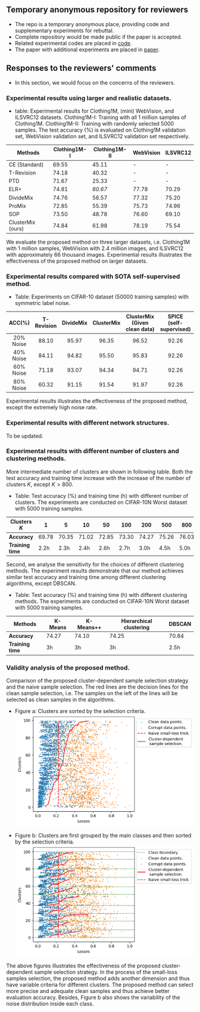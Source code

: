 ## Temporary anonymous repository for reviewers

- The repo is a temporary anonymous place, providing code and supplementary experiments for rebuttal.
- Complete repository would be made public if the paper is accepted.
- Related experimental codes are placed in [code](https://github.com/AnonymousForICASSP2024/TemporaryAnonymousRepForReviewers/tree/master/code).
- The paper with additional experiments are placed in [paper](https://github.com/AnonymousForICASSP2024/TemporaryAnonymousRepForReviewers/blob/master/docs/paper.pdf).


## Responses to the reviewers' comments

- In this section, we would focus on the concerns of the reviewers.


### Experimental results using larger and realistic datasets.

- table: Experimental results for Clothing1M, (mini) WebVision, and ILSVRC12 datasets.
Clothing1M-I: Training with all 1 million samples of Clothing1M. 
Clothing1M-II: Training with randomly selected 5000 samples.
The test accuracy (\%) is evaluated on Clothing1M validation set, WebVision validation set, and ILSVRC12 validation set respectively.

| **Methods**         | **Clothing1M-I** | **Clothing1M-II** | **WebVision** | **ILSVRC12** |
|----------------------|------------------|-------------------|---------------|--------------|
| CE (Standard)        | 69.55            | 45.11             | -             | -            |
| T-Revision           | 74.18           | 40.32             | -             | -            |
| PTD                  | 71.67           | 25.33             | -             | -            |
| ELR+                 | 74.81      | *60.67*           | 77.78    | 70.29   |
| DivideMix            | 74.76       | 56.57             | 77.32   | 75.20  |
| ProMix               | 72.85            | 55.39             | 75.73         | 74.96        |
| SOP                  | 73.50      | 48.78             | 76.60     | 69.10    |
| ClusterMix (ours)   | 74.84            | 61.98        | 78.19     | 75.54    |

We evaluate the proposed method on three larger datasets, i.e. Clothing1M with 1 million samples, WebVision with 2.4 million images, and ILSVRC12 with approximately 66 thousand images.
Experimental results illustrates the effectiveness of the proposed method on larger datasets.

### Experimental results compared with SOTA self-supervised method.

- Table: Experiments on CIFAR-10 dataset (50000 training samples) with symmetric label noise. 

| ACC(%) |     T-Revision    |     DivideMix    |     ClusterMix    |     ClusterMix (Given clean data)    |     SPICE (self-supervised)   |
|:---:|:---:|:---:|:---:|:---:|:---:|
|     20% Noise    |     88.10    |     95.97    |     96.35    |     96.52    |     92.26    |
|     40% Noise    |     84.11    |     94.82    |     95.50    |     95.83    |     92.26    |
| 60% Noise | 71.18 | 93.07 | 94.34 | 94.71 |     92.26    |
|     80% Noise    |     60.32    |     91.15    |     91.54    |     91.97    |     92.26    |


Experimental results illustrates the effectiveness of the proposed method, except the extremely high noise rate.


### Experimental results with different network structures.

To be updated.


### Experimental results with different number of clusters and clustering methods.

More intermediate number of clusters are shown in following table. Both the test accuracy and training time increase with the increase of the number of clusters $K$, except $K>800$.

- Table: Test accuracy (\%) and training time (h) with different number of clusters.
The experiments are conducted on CIFAR-10N Worst dataset with 5000 training samples.

| **Clusters $K$** | 1     | 5     | 10    | 50    | 100   | 200   | 500   | 800   | 1000  |
|--------------------|-------|-------|-------|-------|-------|-------|-------|-------|-------|
| **Accuracy**       | 69.78 | 70.35 | 71.02 | 72.85 | 73.30 | 74.27 | 75.26 | 76.03 | 74.37 |
| **Training time**  | 2.2h  | 2.3h  | 2.4h  | 2.6h  | 2.7h  | 3.0h  | 4.5h  | 5.0h  | 5.5h  |


Second, we analyse the sensitivity for the choices of different clustering methods. The experiment results demonstrate that our method achieves similar test accuracy and training time among different clustering algorithms, except DBSCAN.

- Table: Test accuracy (\%) and training time (h) with different clustering methods.
The experiments are conducted on CIFAR-10N Worst dataset with 5000 training samples.

| **Methods**               | K-Means | K-Means++ | Hierarchical clustering | DBSCAN |
|---------------------------|---------|-----------|--------------------------|--------|
| **Accuracy**              | 74.27   | 74.10     | 74.25                    | 70.84  |
| **Training time**         | 3h      | 3h        | 3h                       | 2.5h   |


### Validity analysis of the proposed method. 

Comparison of the proposed cluster-dependent sample selection strategy and the naive sample selection.
The red lines are the decision lines for the clean sample selection, i.e. The samples on the left of the lines will be selected as clean samples in the algorithms.

- Figure a: Clusters are sorted by the selection criteria.
![fig:loss-sample-selection](./docs/sample_selection_line.png)

- Figure b: Clusters are first grouped by the main classes and then sorted by the selection criteria.
![fig:loss-sample-selection-with-class](./docs/sample_selection_line_with_class.png)


The above figures illustrates the effectiveness of the proposed cluster-dependent sample selection strategy.
In the process of the small-loss samples selection, the proposed method adds another dimension and thus have variable criteria for different clusters. The proposed method can select more precise and adequate clean samples and thus achieve better evaluation accuracy.
Besides, Figure b also shows the variability of the noise distribution inside each class.